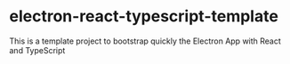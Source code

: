 # electron-react-typescript-template

This is a template project to bootstrap quickly the Electron App with React and TypeScript
